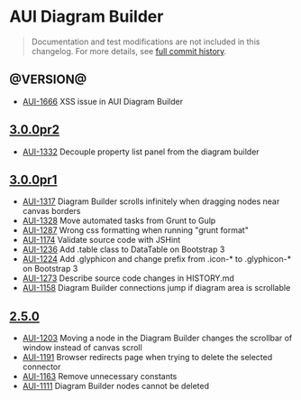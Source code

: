 # AUI Diagram Builder

> Documentation and test modifications are not included in this changelog. For more details, see [full commit history](https://github.com/liferay/alloy-ui/commits/master/src/aui-diagram-builder).

## @VERSION@

* [AUI-1666](https://issues.liferay.com/browse/AUI-1666) XSS issue in AUI Diagram Builder

## [3.0.0pr2](https://github.com/liferay/alloy-ui/releases/tag/3.0.0pr2)

* [AUI-1332](https://issues.liferay.com/browse/AUI-1332) Decouple property list panel from the diagram builder

## [3.0.0pr1](https://github.com/liferay/alloy-ui/releases/tag/3.0.0pr1)

* [AUI-1317](https://issues.liferay.com/browse/AUI-1317) Diagram Builder scrolls infinitely when dragging nodes near canvas borders
* [AUI-1328](https://issues.liferay.com/browse/AUI-1328) Move automated tasks from Grunt to Gulp
* [AUI-1287](https://issues.liferay.com/browse/AUI-1287) Wrong css formatting when running "grunt format"
* [AUI-1174](https://issues.liferay.com/browse/AUI-1174) Validate source code with JSHint
* [AUI-1236](https://issues.liferay.com/browse/AUI-1236) Add .table class to DataTable on Bootstrap 3
* [AUI-1224](https://issues.liferay.com/browse/AUI-1224) Add .glyphicon and change prefix from .icon-* to .glyphicon-* on Bootstrap 3
* [AUI-1273](https://issues.liferay.com/browse/AUI-1273) Describe source code changes in HISTORY.md
* [AUI-1158](https://issues.liferay.com/browse/AUI-1158) Diagram Builder connections jump if diagram area is scrollable

## [2.5.0](https://github.com/liferay/alloy-ui/releases/tag/2.5.0)

* [AUI-1203](https://issues.liferay.com/browse/AUI-1203) Moving a node in the Diagram Builder changes the scrollbar of window instead of canvas scroll
* [AUI-1191](https://issues.liferay.com/browse/AUI-1191) Browser redirects page when trying to delete the selected connector
* [AUI-1163](https://issues.liferay.com/browse/AUI-1163) Remove unnecessary constants
* [AUI-1111](https://issues.liferay.com/browse/AUI-1111) Diagram Builder nodes cannot be deleted
